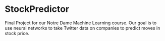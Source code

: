 # StockPredictor
Final Project for our Notre Dame Machine Learning course.  Our goal is to use neural networks to take Twitter data on companies to predict moves in stock price.
